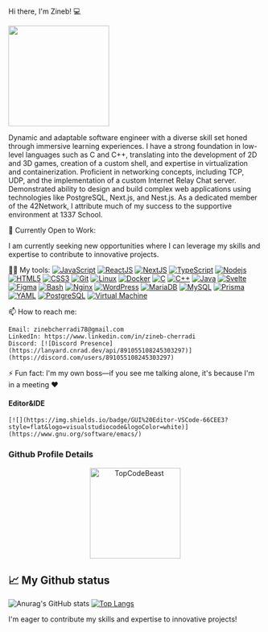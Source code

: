 Hi there, I'm Zineb! :computer:

<img align='center' src='https://user-images.githubusercontent.com/5713670/87202985-820dcb80-c2b6-11ea-9f56-7ec461c497c3.gif' width='200"'>

Dynamic and adaptable software engineer with a diverse skill set honed through immersive learning experiences. I have a strong foundation in low-level languages such as C and C++, translating into the development of 2D and 3D games, creation of a custom shell, and expertise in virtualization and containerization. Proficient in networking concepts, including TCP, UDP, and the implementation of a custom Internet Relay Chat server. Demonstrated ability to design and build complex web applications using technologies like PostgreSQL, Next.js, and Nest.js. As a dedicated member of the 42Network, I attribute much of my success to the supportive environment at 1337 School.

🚀 Currently Open to Work:

I am currently seeking new opportunities where I can leverage my skills and expertise to contribute to innovative projects.

👩‍💻 My tools:
[![JavaScript](https://img.shields.io/badge/-JavaScript-%23F7DF1C?style=flat-square&logo=javascript&logoColor=000000&labelColor=%23F7DF1C&color=%23FFCE5A)](https://www.javascript.com/) [![ReactJS](https://img.shields.io/badge/-ReactJS-%23282C34?style=flat-square&logo=react)](https://reactjs.org/)  [![NextJS](https://img.shields.io/badge/-NextJs-black?style=flat-square&logo=next.js)](https://nextjs.org/) [![TypeScript](https://img.shields.io/badge/-TypeScript-%23282C34?style=flat-square&logo=typescript&logoColor=007bcd)](https://www.typescriptlang.org/) [![Nodejs](https://img.shields.io/badge/-Nodejs-black?style=flat-square&logo=Node.js)](https://nodejs.org/) [![HTML5](https://img.shields.io/badge/-HTML5-%23E44D27?style=flat-square&logo=html5&logoColor=ffffff)](https://developer.mozilla.org/pt-BR/docs/Web/HTML/HTML5) [![CSS3](https://img.shields.io/badge/-CSS3-%231572B6?style=flat-square&logo=css3)](https://developer.mozilla.org/en-US/docs/Web/CSS) [![Git](https://img.shields.io/badge/-git-black?style=flat-square&logo=Git)](https://git-scm.com/) [![Linux](https://img.shields.io/badge/-linux-%231572B6?style=flat-square&logo=linux)](https://www.kernel.org/doc/html/latest/) [![Docker](https://img.shields.io/badge/-Docker-%23282C34?style=flat-square&logo=docker)](https://www.docker.com/) 
  [![C](https://img.shields.io/badge/-C-%23282C34?style=flat-square&logo=c)](https://en.wikipedia.org/wiki/C_(programming_language)) 
  [![C++](https://img.shields.io/badge/-C++-%23282C34?style=flat-square&logo=c%2B%2B)](https://en.wikipedia.org/wiki/C%2B%2B) 
  [![Java](https://img.shields.io/badge/-Java-%23282C34?style=flat-square&logo=java)](https://www.java.com/) 
  [![Svelte](https://img.shields.io/badge/-Svelte-%23282C34?style=flat-square&logo=svelte)](https://svelte.dev/) 
  [![Figma](https://img.shields.io/badge/-Figma-%23282C34?style=flat-square&logo=figma)](https://www.figma.com/) 
  [![Bash](https://img.shields.io/badge/-Bash-%23282C34?style=flat-square&logo=gnu-bash)](https://www.gnu.org/software/bash/) [![Nginx](https://img.shields.io/badge/-Nginx-%23282C34?style=flat-square&logo=nginx)](#) [![WordPress](https://img.shields.io/badge/-WordPress-%23282C34?style=flat-square&logo=wordpress)](#) [![MariaDB](https://img.shields.io/badge/-MariaDB-%23282C34?style=flat-square&logo=mariadb)](#) [![MySQL](https://img.shields.io/badge/-MySQL-%23282C34?style=flat-square&logo=mysql)](#) [![Prisma](https://img.shields.io/badge/-Prisma-%23282C34?style=flat-square&logo=prisma)](#) [![YAML](https://img.shields.io/badge/-YAML-%23282C34?style=flat-square&logo=yaml)](#) [![PostgreSQL](https://img.shields.io/badge/-PostgreSQL-%23282C34?style=flat-square&logo=postgresql)](#) [![Virtual Machine](https://img.shields.io/badge/-Virtual%20Machine-%23282C34?style=flat-square&logo=virtualbox)](#)


📫 How to reach me:

    Email: zinebcherradi78@gmail.com
    LinkedIn: https://www.linkedin.com/in/zineb-cherradi
    Discord: [![Discord Presence](https://lanyard.cnrad.dev/api/891055108245303297)](https://discord.com/users/891055108245303297)

⚡ Fun fact:
    I'm my own boss—if you see me talking alone, it's because I'm in a meeting ❤️

#### Editor&IDE
    [![](https://img.shields.io/badge/GUI%20Editor-VSCode-66CEE3?style=flat&logo=visualstudiocode&logoColor=white)](https://www.gnu.org/software/emacs/)

### Github Profile Details
<p align="center"><img height="180em" src="https://github-profile-summary-cards.vercel.app/api/cards/profile-details?username=funke09&theme=github_dark" alt="TopCodeBeast" align = "center"/></p>

## 📈 My Github status

![Anurag's GitHub stats](https://github-readme-stats.vercel.app/api?username=funke09&show_icons=true&theme=radical)
[![Top Langs](https://github-readme-stats.vercel.app/api/top-langs/?username=funke09&layout=compact&theme=radical)](https://github.com/funk09/funk09/blob/main/README.md)

I'm eager to contribute my skills and expertise to innovative projects!
